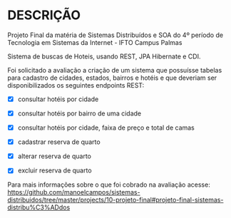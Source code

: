 # DESCRIÇÃO
Projeto Final da matéria de Sistemas Distribuídos e SOA do 4º período de Tecnologia em Sistemas da Internet - IFTO Campus Palmas

Sistema de buscas de Hoteis, usando REST, JPA Hibernate e CDI.

Foi solicitado a avaliação a criação de um sistema que possuísse tabelas para cadastro de cidades, estados, bairros e hotéis e que deveriam ser disponibilizados os seguintes endpoints REST:

- [x] consultar hotéis por cidade

- [x] consultar hotéis por bairro de uma cidade

- [x] consultar hotéis por cidade, faixa de preço e total de camas

- [x] cadastrar reserva de quarto

- [x] alterar reserva de quarto

- [x] excluir reserva de quarto


Para mais informações sobre o que foi cobrado na avaliação acesse: 
https://github.com/manoelcampos/sistemas-distribuidos/tree/master/projects/10-projeto-final#projeto-final-sistemas-distribu%C3%ADdos
